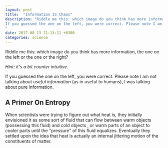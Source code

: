 ```yaml
---
layout: post
title:  "Information IS Chaos"
description: "Riddle me this: which image do you think has more information, the one on the left or the one or the right?
If you guessed the one on the left, you were correct. Please note I am not talking about *useful information* (as in useful to humans), I was talking about pure information.
"
date: 2017-08-13 21:13:11 +0300
categories: science
---
```


Riddle me this: which image do you think has more information, the one on the left or the one or the right?

*Hint: it's a bit counter intuitive.*

If you guessed the one on the left, you were correct. Please note I am not talking about *useful information* (as in useful to humans), I was talking about pure information.

## A Primer On Entropy ##
When scientists were trying to figure out what heat is, they initially envisioned it as some sort of fluid that can flow between warm objects (possessing this fluid) and cold objects , or warm parts of an object to cooler parts until the "pressure" of this fluid equalizes. Eventually they settled upon the idea that heat is actually an internal jittering motion of the constituents of matter.
